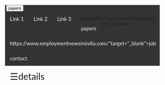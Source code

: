 

<style>
body {margin:0;}
.topnav {
  overflow: hidden;
  background-color: #333;
}
.topnav a {
  float: left;
  display: block;
  color: #f2f2f2;
  text-align: center;
  padding: 14px 16px;
  text-decoration: none;
  font-size: 17px;
}
.topnav a:hover {
  background-color: #ddd;
  color: black;
}
.topnav a.active {
    background-color: #4CAF50;
    color: white;
}
</style>

<body>

<div class="topnav">
  </style>
</head>
<body>


<div class="dropdown">
  <button class="dropbtn">papers </button>
  <div class="dropdown-content">
    <a href="#">Link 1</a>
    <a href="#">Link 2</a>
    <a href="#">Link 3</a>
  </div>
</div>

a class="active" href="siva.html">Home</a>
  <a href="exampapers.html">papers</a>
  <a href="https://www.employmentnewsinindia.com/"target="_blank">job updates</a>
 <a href="contact.html">contact</a>

</div>

<div style="padding-left:16px">
  
  
</div>

</body>



<!--details-->
<style>
body {
    font-family: "Lato", sans-serif;
    transition: background-color .5s;
}
.sidenav {
    height: 100%;
    width: 0;
    position: fixed;
    z-index: 1;
    top: 0;
    left: 0;
    background-color: #111;
    overflow-x: hidden;
    transition: 0.5s;
    padding-top: 60px;
}
.sidenav a {
    padding: 8px 8px 8px 32px;
    text-decoration: none;
    font-size: 25px;
    color: #818181;
    display: block;
    transition: 0.3s;
}
.sidenav a:hover, .offcanvas a:focus{
    color: #f1f1f1;
}
.sidenav .closebtn {
    position: absolute;
    top: 0;
    right: 25px;
    font-size: 36px;
    margin-left: 50px;
}
#main {
    transition: margin-left .5s;
    padding: 16px;
}
@media screen and (max-height: 450px) {
  .sidenav {padding-top: 15px;}
  .sidenav a {font-size: 18px;}
}
</style>

<body>

<div id="mySidenav" class="sidenav">
  <a href="javascript:void(0)" class="closebtn" onclick="closeNav()">&times;</a>
  <a href="exampapers.html">GATE PREPARATION</a>
</div>

<div id="main">
  <span style="font-size:30px;cursor:pointer" onclick="openNav()">&#9776;details</span>
</div>

<script>
function openNav() {
    document.getElementById("mySidenav").style.width = "250px";
    document.getElementById("main").style.marginLeft = "250px";
    document.body.style.backgroundColor = "rgba(0,0,0,0.4)";
}
function closeNav() {
    document.getElementById("mySidenav").style.width = "0";
    document.getElementById("main").style.marginLeft= "0";
    document.body.style.backgroundColor = "rgb(200,200,200)";
}
</script>
</body>
</html>
